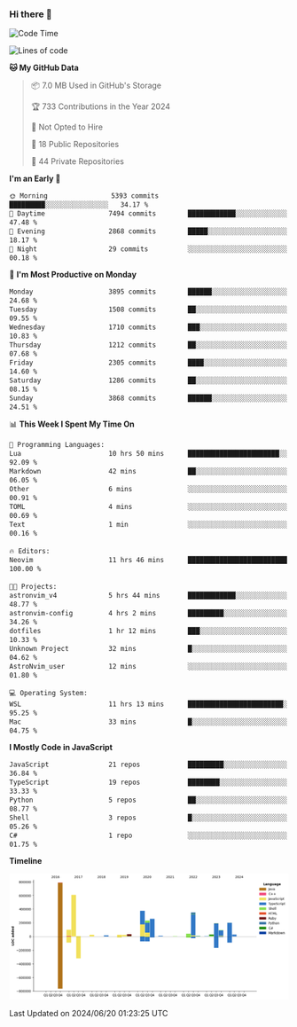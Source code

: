 ### Hi there 👋

<!--
**Clumsy-Coder/Clumsy-Coder** is a ✨ _special_ ✨ repository because its `README.md` (this file) appears on your GitHub profile.

Here are some ideas to get you started:

- 🔭 I’m currently working on ...
- 🌱 I’m currently learning ...
- 👯 I’m looking to collaborate on ...
- 🤔 I’m looking for help with ...
- 💬 Ask me about ...
- 📫 How to reach me: ...
- 😄 Pronouns: ...
- ⚡ Fun fact: ...
-->

<!-- anmol098/waka-readme-stats -->
<!--START_SECTION:waka-->
![Code Time](http://img.shields.io/badge/Code%20Time-804%20hrs%2019%20mins-blue)

![Lines of code](https://img.shields.io/badge/From%20Hello%20World%20I%27ve%20Written-3.4%20million%20lines%20of%20code-blue)

**🐱 My GitHub Data** 

> 📦 7.0 MB Used in GitHub's Storage 
 > 
> 🏆 733 Contributions in the Year 2024
 > 
> 🚫 Not Opted to Hire
 > 
> 📜 18 Public Repositories 
 > 
> 🔑 44 Private Repositories 
 > 
**I'm an Early 🐤** 

```text
🌞 Morning                5393 commits        █████████░░░░░░░░░░░░░░░░   34.17 % 
🌆 Daytime                7494 commits        ████████████░░░░░░░░░░░░░   47.48 % 
🌃 Evening                2868 commits        █████░░░░░░░░░░░░░░░░░░░░   18.17 % 
🌙 Night                  29 commits          ░░░░░░░░░░░░░░░░░░░░░░░░░   00.18 % 
```
📅 **I'm Most Productive on Monday** 

```text
Monday                   3895 commits        ██████░░░░░░░░░░░░░░░░░░░   24.68 % 
Tuesday                  1508 commits        ██░░░░░░░░░░░░░░░░░░░░░░░   09.55 % 
Wednesday                1710 commits        ███░░░░░░░░░░░░░░░░░░░░░░   10.83 % 
Thursday                 1212 commits        ██░░░░░░░░░░░░░░░░░░░░░░░   07.68 % 
Friday                   2305 commits        ████░░░░░░░░░░░░░░░░░░░░░   14.60 % 
Saturday                 1286 commits        ██░░░░░░░░░░░░░░░░░░░░░░░   08.15 % 
Sunday                   3868 commits        ██████░░░░░░░░░░░░░░░░░░░   24.51 % 
```


📊 **This Week I Spent My Time On** 

```text
💬 Programming Languages: 
Lua                      10 hrs 50 mins      ███████████████████████░░   92.09 % 
Markdown                 42 mins             ██░░░░░░░░░░░░░░░░░░░░░░░   06.05 % 
Other                    6 mins              ░░░░░░░░░░░░░░░░░░░░░░░░░   00.91 % 
TOML                     4 mins              ░░░░░░░░░░░░░░░░░░░░░░░░░   00.69 % 
Text                     1 min               ░░░░░░░░░░░░░░░░░░░░░░░░░   00.16 % 

🔥 Editors: 
Neovim                   11 hrs 46 mins      █████████████████████████   100.00 % 

🐱‍💻 Projects: 
astronvim_v4             5 hrs 44 mins       ████████████░░░░░░░░░░░░░   48.77 % 
astronvim-config         4 hrs 2 mins        █████████░░░░░░░░░░░░░░░░   34.26 % 
dotfiles                 1 hr 12 mins        ███░░░░░░░░░░░░░░░░░░░░░░   10.33 % 
Unknown Project          32 mins             █░░░░░░░░░░░░░░░░░░░░░░░░   04.62 % 
AstroNvim_user           12 mins             ░░░░░░░░░░░░░░░░░░░░░░░░░   01.80 % 

💻 Operating System: 
WSL                      11 hrs 13 mins      ████████████████████████░   95.25 % 
Mac                      33 mins             █░░░░░░░░░░░░░░░░░░░░░░░░   04.75 % 
```

**I Mostly Code in JavaScript** 

```text
JavaScript               21 repos            █████████░░░░░░░░░░░░░░░░   36.84 % 
TypeScript               19 repos            ████████░░░░░░░░░░░░░░░░░   33.33 % 
Python                   5 repos             ██░░░░░░░░░░░░░░░░░░░░░░░   08.77 % 
Shell                    3 repos             █░░░░░░░░░░░░░░░░░░░░░░░░   05.26 % 
C#                       1 repo              ░░░░░░░░░░░░░░░░░░░░░░░░░   01.75 % 
```



**Timeline**

![Lines of Code chart](https://raw.githubusercontent.com/Clumsy-Coder/Clumsy-Coder/main/assets/bar_graph.png)


 Last Updated on 2024/06/20 01:23:25 UTC
<!--END_SECTION:waka-->
